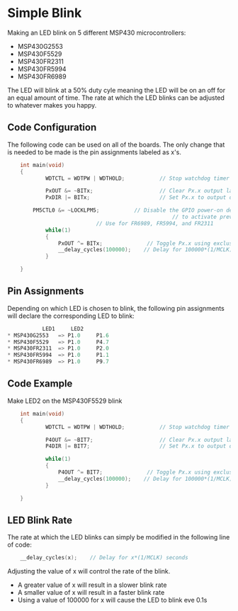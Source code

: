 # Simple Blink

Making an LED blink on 5 different MSP430 microcontrollers:

* MSP430G2553
* MSP430F5529
* MSP430FR2311
* MSP430FR5994
* MSP430FR6989

The LED will blink at a 50% duty cyle meaning the LED will be on an off for an equal amount of time. The rate at which the LED blinks can be adjusted to whatever makes you happy.

## Code Configuration

The following code can be used on all of the boards. The only change that is needed to be made is the pin assignments labeled as x's.

```c
	int main(void)
	{
    		WDTCTL = WDTPW | WDTHOLD;           // Stop watchdog timer

    		PxOUT &= ~BITx;                     // Clear Px.x output latch for a defined power-on state
    		PxDIR |= BITx;                      // Set Px.x to output direction

		PM5CTL0 &= ~LOCKLPM5;		    // Disable the GPIO power-on default high-impedance mode
                                                    // to activate previously configured port settings
						    // Use for FR6989, FR5994, and FR2311 
    		while(1)
    		{
        		PxOUT ^= BITx;              // Toggle Px.x using exclusive-OR
        		__delay_cycles(100000);    // Delay for 100000*(1/MCLK)=0.1s
    		}

	}
```
## Pin Assignments

Depending on which LED is chosen to blink, the following pin assignments will declare the corresponding LED to blink:

```c		
		   LED1		LED2
* MSP430G2553	=> P1.0 	P1.6
* MSP430F5529	=> P1.0 	P4.7
* MSP430FR2311	=> P1.0 	P2.0
* MSP430FR5994	=> P1.0 	P1.1
* MSP430FR6989	=> P1.0 	P9.7
```

## Code Example

Make LED2 on the MSP430F5529 blink

```c
	int main(void)
	{
    		WDTCTL = WDTPW | WDTHOLD;           // Stop watchdog timer

    		P4OUT &= ~BIT7;                     // Clear Px.x output latch for a defined power-on state
    		P4DIR |= BIT7;                      // Set Px.x to output direction

    		while(1)
    		{
        		P4OUT ^= BIT7;              // Toggle Px.x using exclusive-OR
        		__delay_cycles(100000);    // Delay for 100000*(1/MCLK)=0.1s
    		}

	}
```

## LED Blink Rate

The rate at which the LED blinks can simply be modified in the following line of code:

```c
    __delay_cycles(x);    // Delay for x*(1/MCLK) seconds

```
Adjusting the value of x will control the rate of the blink.
* A greater value of x will result in a slower blink rate
* A smaller value of x will result in a faster blink rate
* Using a value of 100000 for x will cause the LED to blink eve 0.1s
